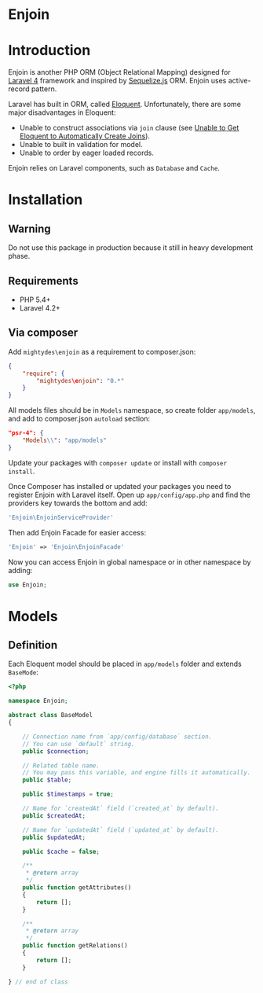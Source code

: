 Enjoin
======

# Introduction

Enjoin is another PHP ORM (Object Relational Mapping) designed for [Laravel 4](http://laravel.com/) framework
and inspired by [Sequelize.js](http://sequelizejs.com/) ORM.
Enjoin uses active-record pattern.

Laravel has built in ORM, called [Eloquent](http://laravel.com/docs/4.2/eloquent).
Unfortunately, there are some major disadvantages in Eloquent:

* Unable to construct associations via `join` clause
(see [Unable to Get Eloquent to Automatically Create Joins](http://stackoverflow.com/questions/11099570/unable-to-get-eloquent-to-automatically-create-joins)).
* Unable to built in validation for model.
* Unable to order by eager loaded records. 

Enjoin relies on Laravel components, such as `Database` and `Cache`. 

# Installation

## Warning

Do not use this package in production because it still in heavy development phase.  

## Requirements

* PHP 5.4+
* Laravel 4.2+

## Via composer

Add `mightydes\enjoin` as a requirement to composer.json:
```json
{
    "require": {
        "mightydes\enjoin": "0.*"
    }
}
```

All models files should be in `Models` namespace, so create folder `app/models`,
and add to composer.json `autoload` section:
```json
"psr-4": {
    "Models\\": "app/models"
}
```

Update your packages with `composer update` or install with `composer install`.

Once Composer has installed or updated your packages you need to register Enjoin with Laravel itself.
Open up `app/config/app.php` and find the providers key towards the bottom and add:
```php
'Enjoin\EnjoinServiceProvider'
```

Then add Enjoin Facade for easier access:
```php
'Enjoin' => 'Enjoin\EnjoinFacade'
```

Now you can access Enjoin in global namespace or in other namespace by adding:
```php
use Enjoin;
```

# Models

## Definition

Each Eloquent model should be placed in `app/models` folder and extends `BaseMode`:

```php
<?php

namespace Enjoin;

abstract class BaseModel
{

    // Connection name from `app/config/database` section.
    // You can use `default` string.
    public $connection;

    // Related table name.
    // You may pass this variable, and engine fills it automatically.
    public $table;

    public $timestamps = true;

    // Name for `createdAt` field (`created_at` by default).
    public $createdAt;

    // Name for `updatedAt` field (`updated_at` by default).
    public $updatedAt;

    public $cache = false;

    /**
     * @return array
     */
    public function getAttributes()
    {
        return [];
    }

    /**
     * @return array
     */
    public function getRelations()
    {
        return [];
    }

} // end of class
```

